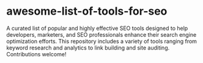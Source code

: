 # awesome-list-of-tools-for-seo
A curated list of popular and highly effective SEO tools designed to help developers, marketers, and SEO professionals enhance their search engine optimization efforts. This repository includes a variety of tools ranging from keyword research and analytics to link building and site auditing. Contributions welcome!

